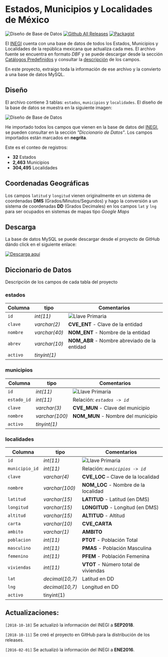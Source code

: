 # Estados, Municipios y Localidades de México

![Diseño de Base de Datos](http://developarts.com/bl-content/uploads/inegibanner.png)
[![Github All Releases](https://img.shields.io/badge/Download-GitHub-orange.svg?style=flat-square)](https://github.com/developarts/cat_localidad/releases/latest) 
[![Packagist](https://img.shields.io/packagist/l/doctrine/orm.svg?style=flat-square)](https://opensource.org/licenses/MIT)

El [INEGI](http://www.inegi.org.mx/) cuenta con una base de datos de todos los Estados, Municipios y Localidades de la república mexicana que actualiza cada mes. El archivo fuente se encuentra en formato _DBF_ y se puede descargar desde la sección [Catálogos Predefinidos](http://www.inegi.org.mx/geo/contenidos/geoestadistica/catalogoclaves.aspx) y consultar la [descripción](https://blog.openalfa.com/recursos-para-la-obtencion-de-datos-geograficos-de-mexico#Catalogos_de_Entidades_Estados_Municipios_y_Localidades) de los campos.

En este proyecto, extraigo toda la información de ese archivo y la convierto a una base de datos MySQL.

<!-- pagebreak -->

## Diseño

El archivo contiene 3 tablas: `estados`, `municipios` y `localidades`. El diseño de la base de datos se muestra en la siguiente imagen:

![Diseño de Base de Datos](http://developarts.com/bl-content/uploads/inegidbdesign.png)

He importado todos los campos que vienen en la base de datos del [INEGI](http://www.inegi.org.mx/), se pueden consultar en la sección _"Diccionario de Datos"_. Los campos importados están marcados en **negrita**.

Este es el conteo de registros:

* **32** Estados
* **2,463** Municipios
* **304,495** Localidades


## Coordenadas Geográficas

Los campos `latitud` y `longitud` vienen originalmente en un sistema de coordenadas **DMS** (Grados/Minutos/Segundos) y hago la conversión a un sistema de coordenadas **DD** (Grados Decimales) en los campos `lat` y `lng` para ser ocupados en sistemas de mapas tipo _Google Maps_

## Descarga

La base de datos MySQL se puede descargar desde el proyecto de GitHub dándo click en el siguiente enlace:

[![Descarga aquí](http://developarts.com/bl-content/uploads/github.png)](https://github.com/developarts/cat_localidad/releases/latest)



## Diccionario de Datos

Descripción de los campos de cada tabla del proyecto

### estados
| Columna | tipo | Comentarios |
| --- | --- | --- |
| `id` | _int(11)_ | ![Llave Primaria](http://developarts.com/bl-content/uploads/iconkey.png) |
| `clave` | _varchar(2)_ | **CVE_ENT** - Clave de la entidad |
| `nombre` | _varchar(40)_ | **NOM_ENT** - Nombre de la entidad |
| `abrev` | _varchar(10)_ | **NOM_ABR** - Nombre abreviado de la entidad |
| `activo` | _tinyint(1)_ |  |

### municipios
| Columna | tipo | Comentarios |
| --- | --- | --- |
| `id` | _int(11)_ | ![Llave Primaria](http://developarts.com/bl-content/uploads/iconkey.png) |
| `estado_id` | _int(11)_ | Relación: _`estados -> id`_ |
| `clave` | _varchar(3)_ | **CVE_MUN** - Clave del municipio |
| `nombre` | _varchar(100)_ | **NOM_MUN** - Nombre del municipio |
| `activo` | _tinyint(1)_ |  |

### localidades
| Columna | tipo | Comentarios |
| --- | --- | --- |
| `id` | _int(11)_ | ![Llave Primaria](http://developarts.com/bl-content/uploads/iconkey.png) |
| `municipio_id` | _int(11)_ | Relación: _`municipios -> id`_ |
| `clave` | _varchar(4)_ | **CVE_LOC** – Clave de la localidad |
| `nombre` | _varchar(100)_ | **NOM_LOC** - Nombre de la localidad |
| `latitud` | _varchar(15)_ | **LATITUD** - Latitud (en DMS) |
| `longitud` | _varchar(15)_ | **LONGITUD** - Longitud (en DMS) |
| `altitud` | _varchar(15)_ | **ALTITUD** - Altitud |
| `carta` | _varchar(10)_ | **CVE_CARTA** |
| `ambito` | _varchar(1)_ | **AMBITO** |
| `poblacion` | _int(11)_ | **PTOT** - Población Total |
| `masculino` | _int(11)_ | **PMAS** - Población Masculina |
| `femenino` | _int(11)_ | **PFEM** - Población Femenina |
| `viviendas` | _int(11)_ | **VTOT** - Número total de viviendas |
| `lat` | _decimal(10,7)_ | Latitud en DD |
| `lng` | _decimal(10,7)_ | Longitud en DD |
| `activo` | tinyint(1) |  |



## Actualizaciones:

`[2018-10-18]` Se actualizó la información del INEGI a **SEP2018**.

`[2018-10-11]` Se creó el proyecto en GitHub para la distribución de los releases.

`[2016-02-01]` Se actualizó la información del INEGI a **ENE2016**.
